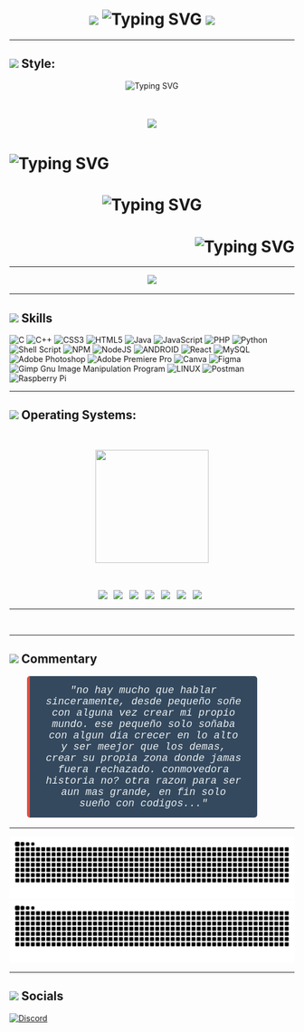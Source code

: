 <h1 align="center">
  <img src="https://images-ext-1.discordapp.net/external/dTBvH2b7mVpqTyrdzrEFn-FFTc4xdw3cTW_8Ebc2a74/%3Fv%3D1/https/cdn.discordapp.com/emojis/1138922811096830043.gif" height="35"/>

   <img src="https://readme-typing-svg.herokuapp.com?color=%236e07b8&size=32&center=true&vCenter=true&width=600&height=50&lines=Welcome+To+My+Profile;I+AM...;𝑨𝒓𝒄𝒊𝒓𝒊𝒖𝒔+♰+//+menosmrx" alt="Typing SVG" />
  
  <img src="https://images-ext-1.discordapp.net/external/n0b4wnSJGXX_xab0X4GZHo_TLAucUfaw91oAxkLwrq0/%3Fv%3D1/https/cdn.discordapp.com/emojis/1246303550339022918.gif" height="40"/>
</h1>


--- 

## <img src="https://images-ext-1.discordapp.net/external/AeZkl48hm0jq09zFalUVhp_MYFtxjP1BrHHMYF2Qz5M/%3Fv%3D1/https/cdn.discordapp.com/emojis/1112998842258952286.png?format=webp&quality=lossless" width ="25"> <b>  Style:</b> 

<p align="center">
  <img src="https://readme-typing-svg.herokuapp.com?color=%230d2fa1&size=32&center=true&vCenter=true&width=600&height=120&lines=DISCORD+DEVELOPER;CREATE+BOTS+🤖;My+Best+Sleep+Is+When+I+Program" alt="Typing SVG" />
</p>

<h1 align="center">
<img src="https://images-ext-1.discordapp.net/external/dT3DiwihBoC_vXM-Y2_gA1fzAbFBlxt4cnlhC9nPyBs/%3Fv%3D1/https/cdn.discordapp.com/emojis/1069139458605207552.png?format=webp&quality=lossless" height="35"/>
</h1>

<h1 align="left">
<img src="https://readme-typing-svg.herokuapp.com?color=%238a0000&size=32&center=true&vCenter=true&width=600&height=60&lines=Sentimiento+🖤" alt="Typing SVG" />
</h1>

<h1 align="center">
<img src="https://readme-typing-svg.herokuapp.com?color=%23D4AF37&size=32&center=true&vCenter=true&width=600&height=60&lines=Elegancia+💎" alt="Typing SVG" />
</h1>

<h1 align="right">
<img src="https://readme-typing-svg.herokuapp.com?color=%236A0DAD&size=32&center=true&vCenter=true&width=600&height=60&lines=Y+Maldad+🎭" alt="Typing SVG" />
</h1>

--- 

<div align="center">
    <img height="150" src="https://media.giphy.com/media/M9gbBd9nbDrOTu1Mqx/giphy.gif" />
</div> 

---

## <img src="https://media2.giphy.com/media/QssGEmpkyEOhBCb7e1/giphy.gif?cid=ecf05e47a0n3gi1bfqntqmob8g9aid1oyj2wr3ds3mg700bl&rid=giphy.gif" width ="25"> <b>  Skills</b> 
![C](https://img.shields.io/badge/c-%2300599C.svg?style=flat&logo=c&logoColor=white) ![C++](https://img.shields.io/badge/c++-%2300599C.svg?style=flat&logo=c%2B%2B&logoColor=white) ![CSS3](https://img.shields.io/badge/css3-%231572B6.svg?style=flat&logo=css3&logoColor=white) ![HTML5](https://img.shields.io/badge/html5-%23E34F26.svg?style=flat&logo=html5&logoColor=white) ![Java](https://img.shields.io/badge/java-%23ED8B00.svg?style=flat&logo=java&logoColor=white) ![JavaScript](https://img.shields.io/badge/javascript-%23323330.svg?style=flat&logo=javascript&logoColor=%23F7DF1E) ![PHP](https://img.shields.io/badge/php-%23777BB4.svg?style=flat&logo=php&logoColor=white) ![Python](https://img.shields.io/badge/python-3670A0?style=flat&logo=python&logoColor=ffdd54) ![Shell Script](https://img.shields.io/badge/shell_script-%23121011.svg?style=flat&logo=gnu-bash&logoColor=white) ![NPM](https://img.shields.io/badge/NPM-%23000000.svg?style=flat&logo=npm&logoColor=white) ![NodeJS](https://img.shields.io/badge/node.js-6DA55F?style=flat&logo=node.js&logoColor=white) ![ANDROID](https://img.shields.io/badge/android-%2320232a.svg?style=flat&logo=android&logoColor=%a4c639) ![React](https://img.shields.io/badge/react-%2320232a.svg?style=flat&logo=react&logoColor=%2361DAFB) ![MySQL](https://img.shields.io/badge/mysql-%2300f.svg?style=flat&logo=mysql&logoColor=white) ![Adobe Photoshop](https://img.shields.io/badge/adobephotoshop-%2331A8FF.svg?style=flat&logo=adobephotoshop&logoColor=white) ![Adobe Premiere Pro](https://img.shields.io/badge/Adobe%20Premiere%20Pro-9999FF.svg?style=flat&logo=Adobe%20Premiere%20Pro&logoColor=white) ![Canva](https://img.shields.io/badge/Canva-%2300C4CC.svg?style=flat&logo=Canva&logoColor=white) 	![Figma](https://img.shields.io/badge/figma-%23F24E1E.svg?style=flat&logo=figma&logoColor=white) ![Gimp Gnu Image Manipulation Program](https://img.shields.io/badge/Gimp-657D8B?style=flat&logo=gimp&logoColor=FFFFFF) ![LINUX](https://img.shields.io/badge/Linux-FCC624?style=flat&logo=linux&logoColor=black) ![Postman](https://img.shields.io/badge/Postman-FF6C37?style=flat&logo=postman&logoColor=white) ![Raspberry Pi](https://img.shields.io/badge/-RaspberryPi-C51A4A?style=flat&logo=Raspberry-Pi)

---

## <img src="https://images-ext-1.discordapp.net/external/CK6mQisQRAX8X8jHuFN2WPeYXevnyS28qdQGaz8fbMQ/%3Fv%3D1/https/cdn.discordapp.com/emojis/1248452635812691979.gif" width ="25"> <b>  Operating Systems:</b> 
<br>
<p align='center'>
<img src="https://media.giphy.com/media/WFZvB7VIXBgiz3oDXE/giphy.gif" width="200" height="200" frameBorder="0" class="giphy-embed" allowFullScreen></img></p>
<br>
<p align='center'>
<img src="https://img.shields.io/badge/Arch%20Linux-1793D1?logo=arch-linux&logoColor=fff&style=for-the-badge">&nbsp;&nbsp;
<img src="https://img.shields.io/badge/Debian-D70A53?style=for-the-badge&logo=debian&logoColor=white">&nbsp;&nbsp;
<img src="https://img.shields.io/badge/Kali-268BEE?style=for-the-badge&logo=kalilinux&logoColor=white">&nbsp;&nbsp;
<img src="https://img.shields.io/badge/Linux%20Mint-87CF3E?style=for-the-badge&logo=Linux%20Mint&logoColor=white">&nbsp;&nbsp;
<img src="https://img.shields.io/badge/Manjaro-35BF5C?style=for-the-badge&logo=Manjaro&logoColor=white">&nbsp;&nbsp;
<img src="https://img.shields.io/badge/Ubuntu-E95420?style=for-the-badge&logo=ubuntu&logoColor=white">&nbsp;&nbsp;
<img src="https://img.shields.io/badge/Windows-0078D6?style=for-the-badge&logo=windows&logoColor=white">&nbsp;&nbsp;
</p>
<hr>
<br>

--- 

## <img src="https://images-ext-1.discordapp.net/external/3efUSdfoatL7MuRUEfElkkWONuSA6E3jR_iQvat9o4M/%3Fv%3D1/https/cdn.discordapp.com/emojis/1343761608840839199.png?format=webp&quality=lossless" width ="25"> <b>  Commentary</b> 

<p align="center">
  <blockquote style="font-family: 'Courier New', monospace; font-size: 18px; font-style: italic; color: #ecf0f1; background-color: #34495e; padding: 15px 25px; border-left: 5px solid #e74c3c; border-radius: 5px; width: 70%; text-align: center;">
    "no hay mucho que hablar sinceramente, desde pequeño soñe con alguna vez crear mi propio mundo. ese pequeño solo soñaba con algun dia crecer en lo alto y ser meejor que los demas, crear su propia zona donde jamas fuera rechazado.
conmovedora historia no? otra razon para ser aun mas grande, en fin solo sueño con codigos..."
  </blockquote>
</p>

---
  
![github contribution grid snake animation](https://raw.githubusercontent.com/aiko-chan-ai/aiko-chan-ai/output/github-contribution-grid-snake-dark.svg#gh-dark-mode-only)![github contribution grid snake animation](https://raw.githubusercontent.com/aiko-chan-ai/aiko-chan-ai/output/github-contribution-grid-snake.svg#gh-light-mode-only)

---

## <img src="https://images-ext-1.discordapp.net/external/lxi9_7AcaWZdT7lBTXIJlHNLWt9z54E7Kw1YAOSYbOU/%3Fv%3D1/https/cdn.discordapp.com/emojis/1314035635744411759.gif" width=50px> Socials

[![Discord](https://img.shields.io/badge/Discord-%237289DA.svg?logo=discord&logoColor=white)](https://discord.com/users/1050604941208719401)
